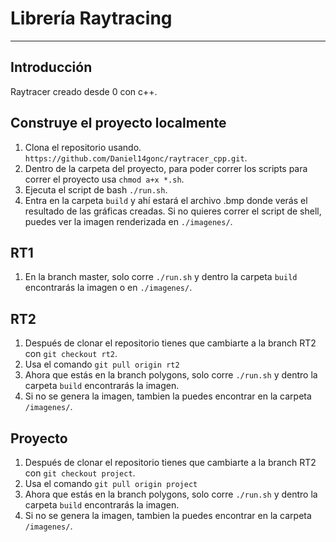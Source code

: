# Librería Raytracing
***
## Introducción
Raytracer creado desde 0 con c++.

## Construye el proyecto localmente
1. Clona el repositorio usando. `https://github.com/Daniel14gonc/raytracer_cpp.git`.
2. Dentro de la carpeta del proyecto, para poder correr los scripts para correr el proyecto usa `chmod a+x *.sh`.
3. Ejecuta el script de bash `./run.sh`.
3. Entra en la carpeta `build` y ahí estará el archivo .bmp donde verás el resultado de
las gráficas creadas. Si no quieres correr el script de
shell, puedes ver la imagen renderizada en `./imagenes/`.

## RT1
1. En la branch master, solo corre `./run.sh` y dentro la carpeta `build` encontrarás la imagen o en `./imagenes/`.

## RT2
1. Después de clonar el repositorio tienes que cambiarte a la branch RT2 con `git checkout rt2`.
2. Usa el comando `git pull origin rt2`
3. Ahora que estás en la branch polygons, solo corre `./run.sh` y dentro la carpeta `build` encontrarás la imagen.
4. Si no se genera la imagen, tambien la puedes encontrar en la carpeta `/imagenes/`.

## Proyecto
1. Después de clonar el repositorio tienes que cambiarte a la branch RT2 con `git checkout project`.
2. Usa el comando `git pull origin project`
3. Ahora que estás en la branch polygons, solo corre `./run.sh` y dentro la carpeta `build` encontrarás la imagen.
4. Si no se genera la imagen, tambien la puedes encontrar en la carpeta `/imagenes/`.